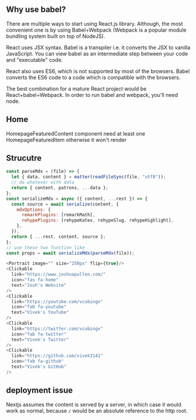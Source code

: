 ## Why use babel?

There are multiple ways to start using React.js library. Although, the most convenient one is by using Babel+Webpack (Webpack is a popular module bundling system built on top of NodeJS).

React uses JSX syntax. Babel is a transpiler i.e. it converts the JSX to vanilla JavaScript. You can view babel as an intermediate step between your code and "executable" code.

React also uses ES6, which is not supported by most of the browsers. Babel converts the ES6 code to a code which is compatible with the browsers.

The best combination for a mature React project would be React+babel+Webpack. In order to run babel and webpack, you'll need node.

## Home

HomepageFeaturedContent component need at least one HomepageFeaturedItem otherwise it won't render

## Strucutre

```js
const parseMdx = (file) => {
  let { data, content } = matter(readFileSync(file, "utf8"));
  // do whatever with data
  return { content, patrons, ...data };
};
const serializeMdx = async ({ content, ...rest }) => {
  const source = await serialize(content, {
    mdxOptions: {
      remarkPlugins: [remarkMath],
      rehypePlugins: [rehypeKatex, rehypeSlug, rehypeHighlight],
    },
  });
  return { ...rest, content, source };
};
// use these two function like
const props = await serializeMdx(parseMdx(file));
```

```js
<Portrait image="" size="250px" flip={true}/>
<Clickable
  link="https://www.joshuapullen.com/"
  icon="fas fa-home"
  text="Josh's Website"
/>
<Clickable
  link="https://youtube.com/vcubingx"
  icon="fab fa-youtube"
  text="Vivek's YouTube"
/>
<Clickable
  link="https://twitter.com/vcubingx"
  icon="fab fa-twitter"
  text="Vivek's Twitter"
/>
<Clickable
  link="https://github.com/vivek3141"
  icon="fab fa-github"
  text="Vivek's GitHub"
/>
```

## deployment issue

Nextjs assumes the content is served by a server, in which case it would work as normal, because `/` would be an absolute reference to the http root.
